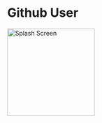 # Github User
<img src="https://i.ibb.co/MDsbMn7/Screenshot-2024-03-29-at-12-34-23.png" alt="Splash Screen" width="200"/>

